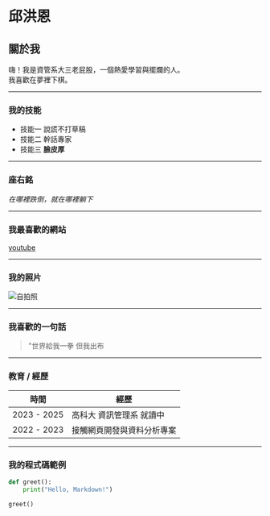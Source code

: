 # 邱洪恩

## 關於我
嗨！我是資管系大三老屁股，一個熱愛學習與擺爛的人。  
我喜歡在夢裡下棋。

---

### 我的技能
* 技能一 說謊不打草稿
* 技能二 幹話專家
* 技能三 **臉皮厚**

---

### 座右銘
*在哪裡跌倒，就在哪裡躺下*

---

### 我最喜歡的網站
[youtube]([https://github.com](https://www.youtube.com/watch?v=ejhcSi4W568&list=RDejhcSi4W568&start_radio=1))

---

### 我的照片
![自拍照]([https://images.unsplash.com/photo-1506748686214-e9df14d4d9d0?ixlib=rb-4.0.3&auto=format&fit=crop&w=800&q=60](https://share.google/images/euJHJViKURI3H6R3I))

---

### 我喜歡的一句話
> "世界給我一拳 但我出布

---

### 教育 / 經歷
| 時間 | 經歷 |
|------|------|
| 2023 - 2025 | 高科大 資訊管理系 就讀中 |
| 2022 - 2023 | 接觸網頁開發與資料分析專案 |

---

### 我的程式碼範例
```python
def greet():
    print("Hello, Markdown!")

greet()

